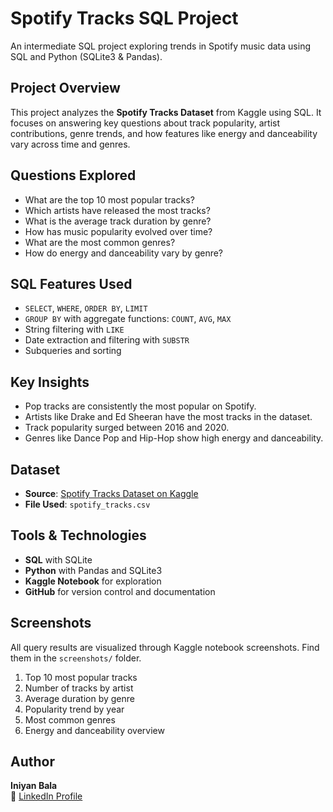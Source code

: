 # Spotify Tracks SQL Project

An intermediate SQL project exploring trends in Spotify music data using SQL and Python (SQLite3 & Pandas).

##  Project Overview

This project analyzes the **Spotify Tracks Dataset** from Kaggle using SQL. It focuses on answering key questions about track popularity, artist contributions, genre trends, and how features like energy and danceability vary across time and genres.

##  Questions Explored

-  What are the top 10 most popular tracks?
-  Which artists have released the most tracks?
-  What is the average track duration by genre?
-  How has music popularity evolved over time?
-  What are the most common genres?
-  How do energy and danceability vary by genre?

##  SQL Features Used

- `SELECT`, `WHERE`, `ORDER BY`, `LIMIT`
- `GROUP BY` with aggregate functions: `COUNT`, `AVG`, `MAX`
- String filtering with `LIKE`
- Date extraction and filtering with `SUBSTR`
- Subqueries and sorting

##  Key Insights

- Pop tracks are consistently the most popular on Spotify.
- Artists like Drake and Ed Sheeran have the most tracks in the dataset.
- Track popularity surged between 2016 and 2020.
- Genres like Dance Pop and Hip-Hop show high energy and danceability.

## Dataset

- **Source**: [Spotify Tracks Dataset on Kaggle](https://www.kaggle.com/datasets/maharshipandya/-spotify-tracks-dataset)  
- **File Used**: `spotify_tracks.csv`


##  Tools & Technologies

- **SQL** with SQLite
- **Python** with Pandas and SQLite3
- **Kaggle Notebook** for exploration
- **GitHub** for version control and documentation

##  Screenshots

All query results are visualized through Kaggle notebook screenshots. Find them in the `screenshots/` folder.

1. Top 10 most popular tracks  
2. Number of tracks by artist  
3. Average duration by genre  
4. Popularity trend by year  
5. Most common genres  
6. Energy and danceability overview  

##  Author

**Iniyan Bala**  
📎 [LinkedIn Profile](https://www.linkedin.com/in/iniyan-bala-5832345a/)
